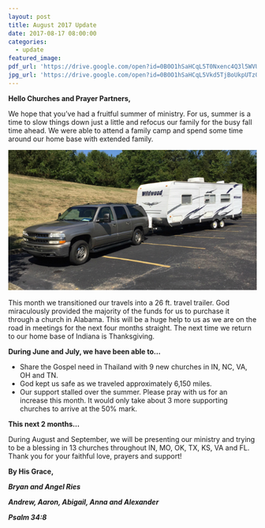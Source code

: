 ```yaml
---
layout: post
title: August 2017 Update
date: 2017-08-17 08:00:00
categories:
  - update
featured_image:
pdf_url: 'https://drive.google.com/open?id=0B0O1hSaHCqL5T0Nxenc4Q3l5WVU'
jpg_url: 'https://drive.google.com/open?id=0B0O1hSaHCqL5Vkd5TjBoUkpUTzQ'
---
```



**Hello Churches and Prayer Partners,**

We hope that you’ve had a fruitful summer of ministry. For us, summer is a time to slow things down just a little and refocus our family for the busy fall time ahead. We were able to attend a family camp and spend some time around our home base with extended family.

![](/uploads/versions/travel-trailer-b---x----650-366x---.jpg)

This month we transitioned our travels into a 26 ft. travel trailer. God miraculously provided the majority of the funds for us to purchase it through a church in Alabama. This will be a huge help to us as we are on the road in meetings for the next four months straight. The next time we return to our home base of Indiana is Thanksgiving.

**During June and July, we have been able to…**

* Share the Gospel need in Thailand with 9 new churches in IN, NC, VA, OH and TN.
* God kept us safe as we traveled approximately 6,150 miles.
* Our support stalled over the summer. Please pray with us for an increase this month. It would only take about 3 more supporting churches to arrive at the 50% mark.

**This next 2 months…**

During August and September, we will be presenting our ministry and trying to be a blessing in 13 churches throughout IN, MO, OK, TX, KS, VA and FL. Thank you for your faithful love, prayers and support!

**By His Grace,**

***Bryan and Angel Ries***

***Andrew, Aaron, Abigail, Anna and Alexander***

***Psalm 34:8***